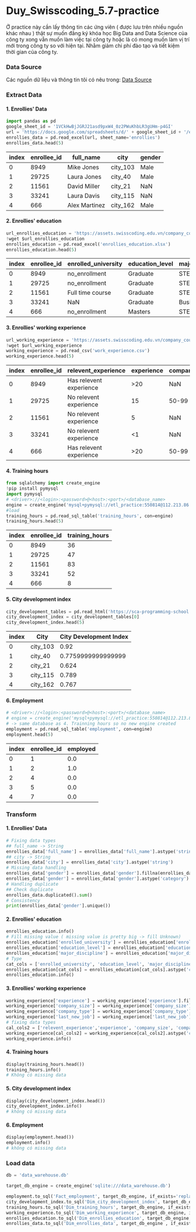 # Duy_Swisscoding_5.7-practice
Ở practice này cần lấy thông tin các ứng viên ( được lưu trên nhiều nguồn khác nhau ) thật sự muốn đăng ký khóa học Big Data and Data Science của công ty xong vẫn muốn làm việc tại công ty hoặc là có mong muốn làm vị trí mới trong công ty so với hiện tại. Nhằm giảm chi phí đào tạo và tiết kiệm thời gian của công ty.
### Data Source 
Các nguồn dữ liệu và thông tin tôi có nêu trong: [Data Source](https://github.com/haduy2009sg/Duy_Swisscoding_5.7-practice/blob/554c2dfc9f5d2cbd60a72079b05e80fec53eb500/Source%20Practice%205-7.md)

### Extract Data
#### 1. Enrollies' Data
``` python
import pandas as pd
google_sheet_id = '1VCkHwBjJGRJ21asd9pxW4_0z2PWuKhbLR3gUHm-p4GI'
url = 'https://docs.google.com/spreadsheets/d/' + google_sheet_id + '/export?format=xlsx'
enrollies_data = pd.read_excel(url, sheet_name='enrollies')
enrollies_data.head(5)
```
|index|enrollee\_id|full\_name|city|gender|
|---|---|---|---|---|
|0|8949|Mike Jones|city\_103|Male|
|1|29725|Laura Jones|city\_40|Male|
|2|11561|David Miller|city\_21|NaN|
|3|33241|Laura Davis|city\_115|NaN|
|4|666|Alex Martinez|city\_162|Male|
#### 2. Enrollies' education
``` python
url_enrollies_education = 'https://assets.swisscoding.edu.vn/company_course/enrollies_education.xlsx'
!wget $url_enrollies_education 
enrollies_education = pd.read_excel('enrollies_education.xlsx')
enrollies_education.head(5)
```
|index|enrollee\_id|enrolled\_university|education\_level|major\_discipline|
|---|---|---|---|---|
|0|8949|no\_enrollment|Graduate|STEM|
|1|29725|no\_enrollment|Graduate|STEM|
|2|11561|Full time course|Graduate|STEM|
|3|33241|NaN|Graduate|Business Degree|
|4|666|no\_enrollment|Masters|STEM|
#### 3. Enrollies' working experience
```python
url_working_experience = 'https://assets.swisscoding.edu.vn/company_course/work_experience.csv'
!wget $url_working_experience
working_experience = pd.read_csv('work_experience.csv')
working_experience.head(5)
```
|index|enrollee\_id|relevent\_experience|experience|company\_size|company\_type|last\_new\_job|
|---|---|---|---|---|---|---|
|0|8949|Has relevent experience|\>20|NaN|NaN|1|
|1|29725|No relevent experience|15|50-99|Pvt Ltd|\>4|
|2|11561|No relevent experience|5|NaN|NaN|never|
|3|33241|No relevent experience|\<1|NaN|Pvt Ltd|never|
|4|666|Has relevent experience|\>20|50-99|Funded Startup|4|
#### 4. Training hours
``` python
from sqlalchemy import create_engine
!pip install pymysql
import pymysql
# <driver>://<login>:<password>@<host>:<port>/<database_name>
engine = create_engine('mysql+pymysql://etl_practice:550814@112.213.86.31:3360/company_course')
#load
training_hours = pd.read_sql_table('training_hours', con=engine)
training_hours.head(5)
```
|index|enrollee\_id|training\_hours|
|---|---|---|
|0|8949|36|
|1|29725|47|
|2|11561|83|
|3|33241|52|
|4|666|8|
#### 5. City development index
``` python
city_development_tables = pd.read_html('https://sca-programming-school.github.io/city_development_index/index.html')
city_development_index = city_development_tables[0]
city_development_index.head(5)
```
|index|City|City Development Index|
|---|---|---|
|0|city\_103|0\.92|
|1|city\_40|0\.7759999999999999|
|2|city\_21|0\.624|
|3|city\_115|0\.789|
|4|city\_162|0\.767|
#### 6. Employment
``` python
# <driver>://<login>:<password>@<host>:<port>/<database_name>
# engine = create_engine('mysql+pymysql://etl_practice:550814@112.213.86.31:3360/company_course')
# -> same database as 4. Trainning hours so no new engine created
employment = pd.read_sql_table('employment', con=engine)
employment.head(5)
```
|index|enrollee\_id|employed|
|---|---|---|
|0|1|0\.0|
|1|2|1\.0|
|2|4|0\.0|
|3|5|0\.0|
|4|7|0\.0|

### Transform
#### 1. Enrollies' Data
``` python
# Fixing data types
## full_name -> String
enrollies_data['full_name'] = enrollies_data['full_name'].astype('string')
## city -> String
enrollies_data['city'] = enrollies_data['city'].astype('string')
# Missing data handling
enrollies_data['gender'] = enrollies_data['gender'].fillna(enrollies_data['gender'].mode()[0])
enrollies_data['gender'] = enrollies_data['gender'].astype('category')
# Handling duplicate
## Check duplicate
enrollies_data.duplicated().sum()
# Consistency
print(enrollies_data['gender'].unique())
```

#### 2. Enrollies' education
``` python
enrollies_education.info()
# Fill missing value ( missing value is pretty big -> fill Unknown)
enrollies_education['enrolled_university'] = enrollies_education['enrolled_university'].fillna('Unknown')
enrollies_education['education_level'] = enrollies_education['education_level'].fillna('Unknown')
enrollies_education['major_discipline'] = enrollies_education['major_discipline'].fillna('Unknown')
# Type
cat_cols = ['enrolled_university', 'education_level', 'major_discipline']
enrollies_education[cat_cols] = enrollies_education[cat_cols].astype('category')
enrollies_education.info()
```

#### 3. Enrollies' working experience
```python
working_experience['experience'] = working_experience['experience'].fillna(working_experience['experience'].mode()[0])
working_experience['company_size'] = working_experience['company_size'].fillna('Unknown')
working_experience['company_type'] = working_experience['company_type'].fillna('Unknown')
working_experience['last_new_job'] = working_experience['last_new_job'].fillna('Unknown')
# fixing data types
cal_cols2 = ['relevent_experience','experience', 'company_size', 'company_type', 'last_new_job']
working_experience[cal_cols2] = working_experience[cal_cols2].astype('category')
working_experience.info()
```

#### 4. Training hours
``` python
display(training_hours.head())
training_hours.info()
# Không có missing data
```

#### 5. City development index
``` python
display(city_development_index.head())
city_development_index.info()
# không có missing data
```

#### 6. Employment
``` python
display(employment.head())
employment.info()
# không có missing data
```

### Load data
``` python
db = 'data_warehouse.db'

target_db_engine = create_engine('sqlite:///data_warehouse.db')

employment.to_sql('Fact_employment', target_db_engine, if_exists='replace', index=False)
city_development_index.to_sql('Dim_city_development_index', target_db_engine, if_exists='replace', index=False)
training_hours.to_sql('Dim_training_hours', target_db_engine, if_exists='replace', index=False)
working_experience.to_sql('Dim_working_experience', target_db_engine, if_exists='replace', index=False)
enrollies_education.to_sql('Dim_enrollies_education', target_db_engine, if_exists='replace', index=False)
enrollies_data.to_sql('Dim_enrollies_data', target_db_engine , if_exists= 'replace', index=False)
```

